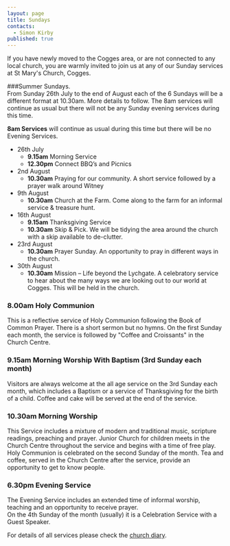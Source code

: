 ```yaml
---
layout: page
title: Sundays
contacts: 
  - Simon Kirby
published: true
---
```


If you have newly moved to the Cogges area, or are not connected to any local church, you are warmly invited to join us at any of our Sunday services at St Mary's Church, Cogges.

###Summer Sundays.  
From Sunday 26th July to the end of August each of the 6 Sundays will be a different format at 10.30am.  More details to follow.  The 8am services will continue as usual but there will not be any Sunday evening services during this time.

**8am Services** will continue as usual during this time but there will be no Evening Services.

* 26th July         
    * **9.15am** Morning Service
    * **12.30pm** Connect BBQ’s and Picnics
* 2nd August    
    * **10.30am** Praying for our community. A short service followed by a
prayer walk around Witney
* 9th August      
    * **10.30am** Church at the Farm. Come along to the farm for an informal
service & treasure hunt.
* 16th August 
    * **9.15am** Thanksgiving Service
    * **10.30am** Skip & Pick. We will be tidying the area around the church
with a skip available to de-clutter.
* 23rd August    
    * **10.30am** Prayer Sunday. An opportunity to pray in different ways in
the church.
* 30th August
    * **10.30am**  Mission – Life beyond the Lychgate. A celebratory service to
hear about the many ways we are looking out to our world at Cogges. This will be held in the church.

### 8.00am Holy Communion
This is a reflective service of Holy Communion following the Book of Common Prayer. There is a short sermon but no hymns. On the first Sunday each month, the service is followed by "Coffee and Croissants" in the Church Centre.

### 9.15am Morning Worship With Baptism (3rd Sunday each month)
Visitors are always welcome at the all age service on the 3rd Sunday each month, which includes a Baptism or a service of Thanksgiving for the birth of a child. Coffee and cake will be served at the end of the service.

### 10.30am Morning Worship
This Service includes a mixture of modern and traditional music, scripture readings, preaching and prayer. Junior Church for children meets in the Church Centre throughout the service and begins with a time of free play.  Holy Communion is celebrated on the second Sunday of the month. Tea and coffee, served in the Church Centre after the service, provide an opportunity to get to know people.

### 6.30pm Evening Service
The Evening Service includes an extended time of informal worship, teaching and an opportunity to receive prayer.   
On the 4th Sunday of the month (usually) it is a Celebration Service with a Guest Speaker.

For details of all services please check the [church diary](./events.html).
